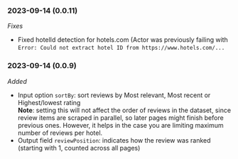 ### 2023-09-14 (0.0.11)

_Fixes_

-   Fixed hotelId detection for hotels.com (Actor was previously failing with `Error: Could not extract hotel ID from https://www.hotels.com/...`

### 2023-09-14 (0.0.9)

_Added_

-   Input option `sortBy`: sort reviews by Most relevant, Most recent or Highest/lowest rating  
    **Note**: setting this will not affect the order of reviews in the dataset, since review items are scraped in parallel, so later pages might finish before previous ones. However, it helps in the case you are limiting maximum number of reviews per hotel.
-   Output field `reviewPosition`: indicates how the review was ranked (starting with 1, counted across all pages)
